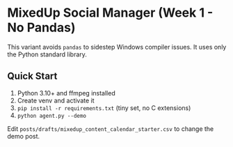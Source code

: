# MixedUp Social Manager (Week 1 - No Pandas)

This variant avoids `pandas` to sidestep Windows compiler issues. It uses only the Python standard library.

## Quick Start
1) Python 3.10+ and ffmpeg installed
2) Create venv and activate it
3) `pip install -r requirements.txt` (tiny set, no C extensions)
4) `python agent.py --demo`

Edit `posts/drafts/mixedup_content_calendar_starter.csv` to change the demo post.
